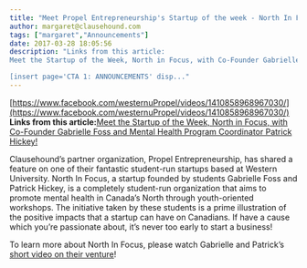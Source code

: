 ```yaml
---
title: "Meet Propel Entrepreneurship's Startup of the week - North In Focus"
author: margaret@clausehound.com
tags: ["margaret","Announcements"]
date: 2017-03-28 18:05:56
description: "Links from this article:
Meet the Startup of the Week, North in Focus, with Co-Founder Gabrielle Foss and Mental Health Program Coordinator Patrick Hickey!

[insert page='CTA 1: ANNOUNCEMENTS' disp..."
---
```


[https://www.facebook.com/westernuPropel/videos/1410858968967030/](https://www.facebook.com/westernuPropel/videos/1410858968967030/)
**Links from this article:**[Meet the Startup of the Week, North in Focus, with Co-Founder Gabrielle Foss and Mental Health Program Coordinator Patrick Hickey!](https://www.facebook.com/westernuPropel/videos/1410858968967030/)

Clausehound’s partner organization, Propel Entrepreneurship, has shared a feature on one of their fantastic student-run startups based at Western University. North In Focus, a startup founded by students Gabrielle Foss and Patrick Hickey, is a completely student-run organization that aims to promote mental health in Canada’s North through youth-oriented workshops. The initiative taken by these students is a prime illustration of  the positive impacts that a startup can have on Canadians. If have a cause which you’re passionate about, it’s never too early to start a business!
 
To learn more about North In Focus, please watch Gabrielle and Patrick’s [short video on their venture](https://www.facebook.com/westernuPropel/videos/1410858968967030/)!